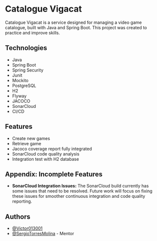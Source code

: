 
# Catalogue Vigacat

Catalogue Vigacat is a service designed for managing a video game catalogue, built with Java and Spring Boot. This project was created to practice and improve skills.

## Technologies

- Java
- Spring Boot
- Spring Security
- Junit
- Mockito
- PostgreSQL
- H2
- Flyway
- JACOCO
- SonarCloud
- CI/CD
## Features

- Create new games
- Retrieve game
- Jacoco coverage report fully integrated
- SonarCloud code quality analysis
- Integration test with H2 database
## Appendix: Incomplete Features

- **SonarCloud Integration Issues:** The SonarCloud build currently has some issues that need to be resolved. Future work will focus on fixing these issues for smoother continuous integration and code quality reporting.
## Authors

- [@Victor013001](https://www.github.com/victor013001)
- [@SergioTorresMolina](https://www.github.com/SergioTorresMolina) - Mentor
